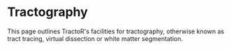 # Tractography

This page outlines TractoR's facilities for tractography, otherwise known as tract tracing, virtual dissection or white matter segmentation.
